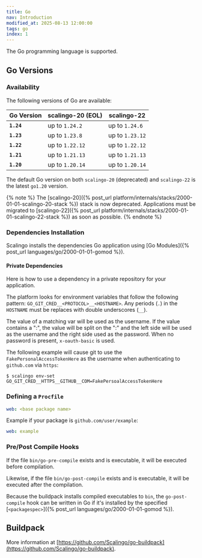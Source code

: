 ```yaml
---
title: Go
nav: Introduction
modified_at: 2025-08-13 12:00:00
tags: go
index: 1
---
```


The Go programming language is supported.

## Go Versions

### Availability

The following versions of Go are available:

| Go Version | scalingo-20 (EOL) | scalingo-22     |
| ---------- | ----------------- | --------------- |
| **`1.24`** | up to `1.24.2`    | up to `1.24.6`  |
| **`1.23`** | up to `1.23.8`    | up to `1.23.12` |
| **`1.22`** | up to `1.22.12`   | up to `1.22.12` |
| **`1.21`** | up to `1.21.13`   | up to `1.21.13` |
| **`1.20`** | up to `1.20.14`   | up to `1.20.14` |

The default Go version on both `scalingo-20` (deprecated) and `scalingo-22` is
the latest `go1.20` version.

{% note %}
The [scalingo-20]({% post_url platform/internals/stacks/2000-01-01-scalingo-20-stack %})
stack is now deprecated. Applications must be migrated to [scalingo-22]({% post_url platform/internals/stacks/2000-01-01-scalingo-22-stack %})
as soon as possible.
{% endnote %}

### Dependencies Installation

Scalingo installs the dependencies Go application using [Go Modules]({% post_url languages/go/2000-01-01-gomod %}).

#### Private Dependencies

Here is how to use a dependency in a private repository for your application.

The platform looks for environment variables that follow the following pattern:
`GO_GIT_CRED__<PROTOCOL>__<HOSTNAME>`.  Any periods (`.`) in the `HOSTNAME` must
be replaces with double underscores (`__`).

The value of a matching var will be used as the username. If the value contains
a ":", the value will be split on the ":" and the left side will be used as the
username and the right side used as the password. When no password is present,
`x-oauth-basic` is used.

The following example will cause git to use the `FakePersonalAccessTokenHere` as
the username when authenticating to `github.com` via `https`:

```console
$ scalingo env-set GO_GIT_CRED__HTTPS__GITHUB__COM=FakePersoalAccessTokenHere
```

### Defining a `Procfile`

```yaml
web: <base package name>
```

Example if your package is `github.com/user/example`:

```yaml
web: example
```

### Pre/Post Compile Hooks

If the file `bin/go-pre-compile` exists and is executable, it will be executed before compilation.

Likewise, if the file `bin/go-post-compile` exists and is executable, it will be executed after the compilation.

Because the buildpack installs compiled executables to `bin`, the
`go-post-compile` hook can be written in Go if it's installed by the specified
[`<packagespec>`]({% post_url languages/go/2000-01-01-gomod %}).

## Buildpack

More information at [https://github.com/Scalingo/go-buildpack](https://github.com/Scalingo/go-buildpack).
